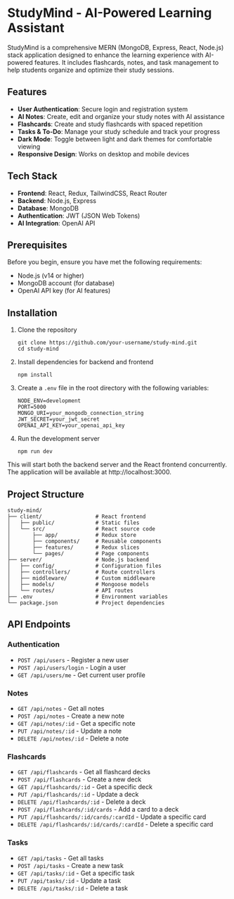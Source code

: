 # StudyMind - AI-Powered Learning Assistant

StudyMind is a comprehensive MERN (MongoDB, Express, React, Node.js) stack application designed to enhance the learning experience with AI-powered features. It includes flashcards, notes, and task management to help students organize and optimize their study sessions.

## Features

- **User Authentication**: Secure login and registration system
- **AI Notes**: Create, edit and organize your study notes with AI assistance
- **Flashcards**: Create and study flashcards with spaced repetition
- **Tasks & To-Do**: Manage your study schedule and track your progress
- **Dark Mode**: Toggle between light and dark themes for comfortable viewing
- **Responsive Design**: Works on desktop and mobile devices

## Tech Stack

- **Frontend**: React, Redux, TailwindCSS, React Router
- **Backend**: Node.js, Express
- **Database**: MongoDB
- **Authentication**: JWT (JSON Web Tokens)
- **AI Integration**: OpenAI API

## Prerequisites

Before you begin, ensure you have met the following requirements:

- Node.js (v14 or higher)
- MongoDB account (for database)
- OpenAI API key (for AI features)

## Installation

1. Clone the repository
   ```
   git clone https://github.com/your-username/study-mind.git
   cd study-mind
   ```

2. Install dependencies for backend and frontend
   ```
   npm install
   ```

3. Create a `.env` file in the root directory with the following variables:
   ```
   NODE_ENV=development
   PORT=5000
   MONGO_URI=your_mongodb_connection_string
   JWT_SECRET=your_jwt_secret
   OPENAI_API_KEY=your_openai_api_key
   ```

4. Run the development server
   ```
   npm run dev
   ```

This will start both the backend server and the React frontend concurrently. The application will be available at http://localhost:3000.

## Project Structure

```
study-mind/
├── client/                 # React frontend
│   ├── public/             # Static files
│   └── src/                # React source code
│       ├── app/            # Redux store
│       ├── components/     # Reusable components
│       ├── features/       # Redux slices
│       └── pages/          # Page components
├── server/                 # Node.js backend
│   ├── config/             # Configuration files
│   ├── controllers/        # Route controllers
│   ├── middleware/         # Custom middleware
│   ├── models/             # Mongoose models
│   └── routes/             # API routes
├── .env                    # Environment variables
└── package.json            # Project dependencies
```

## API Endpoints

### Authentication
- `POST /api/users` - Register a new user
- `POST /api/users/login` - Login a user
- `GET /api/users/me` - Get current user profile

### Notes
- `GET /api/notes` - Get all notes
- `POST /api/notes` - Create a new note
- `GET /api/notes/:id` - Get a specific note
- `PUT /api/notes/:id` - Update a note
- `DELETE /api/notes/:id` - Delete a note

### Flashcards
- `GET /api/flashcards` - Get all flashcard decks
- `POST /api/flashcards` - Create a new deck
- `GET /api/flashcards/:id` - Get a specific deck
- `PUT /api/flashcards/:id` - Update a deck
- `DELETE /api/flashcards/:id` - Delete a deck
- `POST /api/flashcards/:id/cards` - Add a card to a deck
- `PUT /api/flashcards/:id/cards/:cardId` - Update a specific card
- `DELETE /api/flashcards/:id/cards/:cardId` - Delete a specific card

### Tasks
- `GET /api/tasks` - Get all tasks
- `POST /api/tasks` - Create a new task
- `GET /api/tasks/:id` - Get a specific task
- `PUT /api/tasks/:id` - Update a task
- `DELETE /api/tasks/:id` - Delete a task


